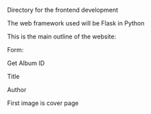 Directory for the frontend development

The web framework used will be Flask in Python

This is the main outline of the website:

Form:

Get Album ID

Title

Author

<checkbox> First image is cover page

